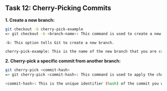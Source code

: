 ## **Task 12: Cherry-Picking Commits**
**1. Create a new branch:**  
   ```bash
   git checkout -b cherry-pick-example
   => git checkout -b <branch-name>: This command is used to create a new branch and switch to it in one step.

-b: This option tells Git to create a new branch.

cherry-pick-example: This is the name of the new branch that you are creating. You can replace this with any branch name you prefer.
   ```
**2. Cherry-pick a specific commit from another branch:**  
   ```bash
   git cherry-pick <commit-hash>
   => git cherry-pick <commit-hash>: This command is used to apply the changes from a specific commit (identified by its commit hash) to the current branch.
   
<commit-hash>: This is the unique identifier (hash) of the commit you want to cherry-pick. You can find the commit hash by running git log or git log --oneline in the branch where the commit exists.        
   ```
